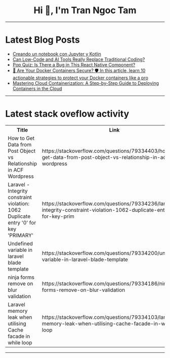 <h1 align="center">Hi 👋, I'm Tran Ngoc Tam</h1>

---

# Latest Blog Posts 
<!-- BLOG-POST-LIST:START -->
- [Creando un notebook con Jupyter y Kotlin](https://dev.to/feregri_no/creando-un-notebook-con-jupyter-y-kotlin-5g8d)
- [Can Low-Code and AI Tools Really Replace Traditional Coding?](https://dev.to/caner_yesiltas/can-low-code-and-ai-tools-really-replace-traditional-coding-6i2)
- [Pop Quiz: Is There a Bug in This React Native Component?](https://dev.to/bytehala/pop-quiz-is-there-a-bug-in-this-react-native-component-j71)
- [🚀 Are Your Docker Containers Secure? 🛡️ In this article, learn 10 actionable strategies to protect your Docker containers like a pro](https://dev.to/onlyfave/are-your-docker-containers-secure-in-todays-cyber-threat-landscape-one-vulnerable-image-31kg)
- [Mastering Cloud Containerization: A Step-by-Step Guide to Deploying Containers in the Cloud](https://dev.to/jtripton/mastering-cloud-containerization-a-step-by-step-guide-to-deploying-containers-in-the-cloud-en6)
<!-- BLOG-POST-LIST:END -->

---

# Latest stack oveflow activity
<table>
  <tr><th>Title</th><th>Link</th></tr>
  <!-- STACKOVERFLOW:START --><tr><td>How to Get Data from Post Object vs Relationship in ACF Wordpress</td><td>https://stackoverflow.com/questions/79334403/how-to-get-data-from-post-object-vs-relationship-in-acf-wordpress</td></tr><tr><td>Laravel - Integrity constraint violation: 1062 Duplicate entry &#39;0&#39; for key &#39;PRIMARY&#39;</td><td>https://stackoverflow.com/questions/79334236/laravel-integrity-constraint-violation-1062-duplicate-entry-0-for-key-prim</td></tr><tr><td>Undefined variable in laravel blade template</td><td>https://stackoverflow.com/questions/79334200/undefined-variable-in-laravel-blade-template</td></tr><tr><td>ninja forms remove on blur validation</td><td>https://stackoverflow.com/questions/79334186/ninja-forms-remove-on-blur-validation</td></tr><tr><td>Laravel memory leak when utilising Cache facade in while loop</td><td>https://stackoverflow.com/questions/79334103/laravel-memory-leak-when-utilising-cache-facade-in-while-loop</td></tr><!-- STACKOVERFLOW:END -->
</table>

---


